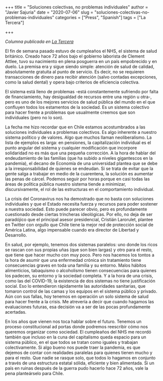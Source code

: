 +++
title = "Soluciones colectivas, no problemas individuales"
author = "Javier Sajuria"
date = "2020-07-06"
slug = "soluciones-colectivas-no-problemas-individuales"
categories = ["Press", "Spanish"]
tags = ["La Tercera"]

+++

_Columna publicada en [La Tercera][1]_

El fin de semana pasado estuvo de cumpleaños el NHS, el sistema de salud británico. Creado hace 72 años bajo el gobierno laborista de Clement Attlee, tuvo su nacimiento en plena posguerra en un país empobrecido y en duelo. La premisa era y sigue siendo simple: atención de salud de calidad, absolutamente gratuita al punto de servicio. Es decir, no se requieren transacciones de dinero para recibir atención (salvo contadas excepciones, como la salud dental) y opera bajo criterios de eficiencia colectiva.

El sistema está lleno de problemas -está constantemente sufriendo por falta de financiamiento, hay desigualdad de recursos entre una región u otra-, pero es uno de los mejores servicios de salud pública del mundo en el que confluyen todos los estamentos de la sociedad. Es un sistema colectivo para hacer frente a problemas que usualmente creemos que son individuales (pero no lo son).

La fecha me hizo recordar que en Chile estamos acostumbrados a las soluciones individuales a problemas colectivos. Es algo inherente a nuestro sistema político y de valores. Algo que muchos llaman neoliberalismo. La lista de ejemplos es larga: en pensiones, la capitalización individual es el punto angular del sistema y cualquier modificación que incorpore solidaridad no es más que una pequeña corrección. A la hora de hablar del endeudamiento de las familias (que ha subido a niveles gigantescos en la pandemia), el decano de Economía de una universidad plantea que se debe a la irresponsabilidad de quienes se endeudan. Si se trata de evitar que la gente salga a trabajar en medio de la cuarentena, la solución es aumentar las penas de cárcel. Podemos seguir por horas porque en casi todas las áreas de política pública nuestro sistema tiende a minimizar, discursivamente, el rol de las estructuras en el comportamiento individual.

La crisis del Coronavirus nos ha demostrado que no basta con soluciones individuales y que el Estado necesita fuerza y recursos para poder sostener a nuestra sociedad. Esto puede parecer obvio, pero es profundamente cuestionado desde ciertas trincheras ideológicas. Por ello, no deja de ser paradójico que el principal asesor presidencial, Cristián Larorulet, plantee en Twitter con orgullo que Chile tiene la mejor red de protección social de América Latina, algo impensable cuando era director de Libertad y Desarrollo.

En salud, por ejemplo, tenemos dos sistemas paralelos: uno donde los ricos se rascan con sus propias uñas (que son bien largas) y otro para el resto, que tiene que hacer mucho con muy poco. Pero nos hacemos los tontos a la hora de asumir que una enfermedad crónica sin tratamiento tiene consecuencias graves en toda una familia y su entorno. Malos hábitos alimenticios, tabaquismo o alcoholismo tienen consecuencias para quienes los padecen, su entorno y la sociedad completa. Y a la hora de una crisis, como las del COVID-19, la existencia de dos sistemas no tiene justificación social. Eso lo entendieron rápidamente las autoridades sanitarias, que tomaron control de las camas y los equipos en el sistema público y privado. Aún con sus fallas, hoy tenemos en operación un solo sistema de salud para hacer frente a la crisis. Me atrevería a decir que cuando hagamos las evaluaciones futuras, esa decisión va a ser de las pocas profundamente acertadas.

En los años que vienen nos toca hablar sobre el futuro. Tenemos un proceso constitucional ad portas donde podremos reescribir cómo nos queremos organizar como sociedad. El cumpleaños del NHS me recordó también que incluso en la cuna del capitalismo queda espacio para un sistema público, en el que todos se tratan como iguales y trabajan colectivamente. Si algo bueno nos puede traer la pandemia, es que dejemos de contar con realidades paralelas para quienes tienen mucho y para el resto. Que nadie se rasque solo, que todos lo hagamos en conjunto a través de una estructura estatal sólida, eficiente y bien alimentada. Si un país en ruinas después de la guerra pudo hacerlo hace 72 años, vale la pena planteárselo para Chile.

 [1]: https://www.latercera.com/opinion/noticia/soluciones-colectivas-no-problemas-individuales/YVON3W6CVJC5NGZE5HORM63SEM/